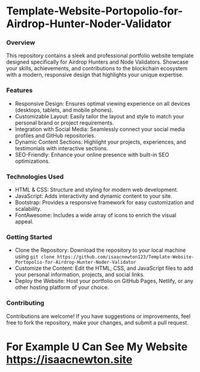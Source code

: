 # Template-Website-Portopolio-for-Airdrop-Hunter-Noder-Validator

### Overview

This repository contains a sleek and professional portfolio website template designed specifically for Airdrop Hunters and Node Validators. Showcase your skills, achievements, and contributions to the blockchain ecosystem with a modern, responsive design that highlights your unique expertise.



### Features

* Responsive Design: Ensures optimal viewing experience on all devices (desktops, tablets, and mobile phones).
* Customizable Layout: Easily tailor the layout and style to match your personal brand or project requirements.
* Integration with Social Media: Seamlessly connect your social media profiles and GitHub repositories.
* Dynamic Content Sections: Highlight your projects, experiences, and testimonials with interactive sections.
* SEO-Friendly: Enhance your online presence with built-in SEO optimizations.



### Technologies Used

* HTML & CSS: Structure and styling for modern web development.
* JavaScript: Adds interactivity and dynamic content to your site.
* Bootstrap: Provides a responsive framework for easy customization and scalability.
* FontAwesome: Includes a wide array of icons to enrich the visual appeal.


### Getting Started

+ Clone the Repository: Download the repository to your local machine using ```git clone https://github.com/isaacnewton123/Template-Website-Portopolio-for-Airdrop-Hunter-Noder-Validator  ```
+ Customize the Content: Edit the HTML, CSS, and JavaScript files to add your personal information, projects, and social links.
+ Deploy the Website: Host your portfolio on GitHub Pages, Netlify, or any other hosting platform of your choice.


### Contributing

Contributions are welcome! If you have suggestions or improvements, feel free to fork the repository, make your changes, and submit a pull request.


# For Example U Can See My Website https://isaacnewton.site
